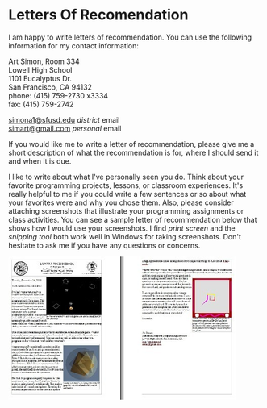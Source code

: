 # Letters Of Recomendation
I am happy to write letters of recommendation. You can use the following information for my contact information:   

Art Simon, Room 334   
Lowell High School   
1101 Eucalyptus Dr.   
San Francisco, CA 94132   
phone: (415) 759-2730 x3334   
fax: (415) 759-2742   
  
simona1@sfusd.edu *district* email   
simart@gmail.com *personal* email 

If you would like me to write a letter of recommendation, please give me a short description of what the recommendation is for, where I should send it and when it is due. 

I like to write about what I've personally seen you do. Think about your favorite programming projects, lessons, or classroom experiences. It's really helpful to me if you could write a few sentences or so about what your favorites were and why you chose them. Also, please consider attaching screenshots that illustrate your programming assignments or class activities. You can see a sample letter of recommendation below that shows how I would use your screenshots. I find *print screen* and the *snipping tool* both work well in Windows for taking screenshots. Don't hesitate to ask me if you have any questions or concerns.

![Sample Letter of Recommendation](SampleLetterOfRec.jpg)
